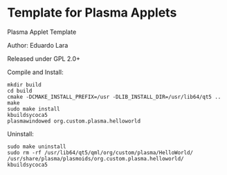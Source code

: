 # Template for Plasma Applets
Plasma Applet Template

Author: Eduardo Lara

Released under GPL 2.0+

Compile and Install:
```shell
mkdir build
cd build
cmake -DCMAKE_INSTALL_PREFIX=/usr -DLIB_INSTALL_DIR=/usr/lib64/qt5 ..
make
sudo make install
kbuildsycoca5
plasmawindowed org.custom.plasma.helloworld
```

Uninstall:
```shell
sudo make uninstall
sudo rm -rf /usr/lib64/qt5/qml/org/custom/plasma/HelloWorld/ /usr/share/plasma/plasmoids/org.custom.plasma.helloworld/
kbuildsycoca5
```

